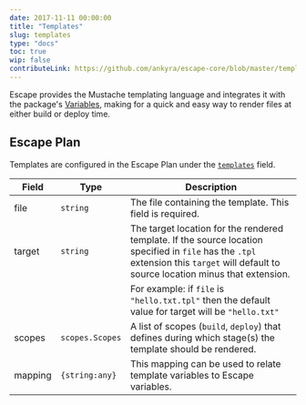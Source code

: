 ```yaml
---
date: 2017-11-11 00:00:00
title: "Templates"
slug: templates
type: "docs"
toc: true
wip: false
contributeLink: https://github.com/ankyra/escape-core/blob/master/templates/templates.go
---
```


Escape provides the Mustache templating language and integrates it with the
package's [Variables](/docs/reference/input-and-output-variables/), making for a quick
and easy way to render files at either build or deploy time.

## Escape Plan

Templates are configured in the Escape Plan under the
[`templates`](/docs/reference/escape-plan/#templates) field.


Field | Type | Description
------|------|-------------
|file|`string`|The file containing the template. This field is required. 
|target|`string`|The target location for the rendered template. If the source location specified in `file` has the `.tpl` extension this `target` will default to source location minus that extension. 
|||For example: if `file` is `"hello.txt.tpl"` then the default value for target will be `"hello.txt"` 
|scopes|`scopes.Scopes`|A list of scopes (`build`, `deploy`) that defines during which stage(s) the template should be rendered. 
|mapping|`{string:any}`|This mapping can be used to relate template variables to Escape variables. 

